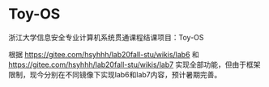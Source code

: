 # Toy-OS                                                                                                                                                                 
浙江大学信息安全专业计算机系统贯通课程结课项目：Toy-OS

根据 https://gitee.com/hsyhhh/lab20fall-stu/wikis/lab6 和 https://gitee.com/hsyhhh/lab20fall-stu/wikis/lab7 实现全部功能，但由于框架限制，现今分别在不同镜像下实现lab6和lab7内容，预计暑期完善。
